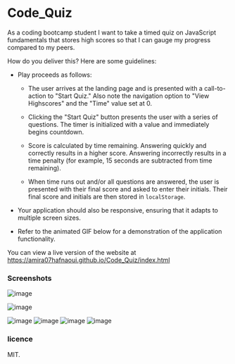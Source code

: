 # Code_Quiz
As a coding bootcamp student I want to take a timed quiz on JavaScript fundamentals that stores high scores
so that I can gauge my progress compared to my peers.

How do you deliver this? Here are some guidelines:

* Play proceeds as follows:

  * The user arrives at the landing page and is presented with a call-to-action to "Start Quiz." Also note the navigation option to "View Highscores" and the "Time" value set at 0.

  * Clicking the "Start Quiz" button presents the user with a series of questions. The timer is initialized with a value and immediately begins countdown.

  * Score is calculated by time remaining. Answering quickly and correctly results in a higher score. Answering incorrectly results in a time penalty (for example, 15 seconds are subtracted from time remaining).

  * When time runs out and/or all questions are answered, the user is presented with their final score and asked to enter their initials. Their final score and initials are then stored in `localStorage`.

* Your application should also be responsive, ensuring that it adapts to multiple screen sizes.

* Refer to the animated GIF below for a demonstration of the application functionality.

 You can view a live version of the website at https://amira07hafnaoui.github.io/Code_Quiz/index.html


### Screenshots
![image](https://user-images.githubusercontent.com/55209230/69204556-d5a38d00-0b0c-11ea-95ff-62226417dcc5.png)

![image](https://user-images.githubusercontent.com/55209230/69204614-08e61c00-0b0d-11ea-966f-032a56ef94aa.png)

![image](https://user-images.githubusercontent.com/55209230/69204668-3206ac80-0b0d-11ea-8a1e-949d73d323f4.png)
![image](https://user-images.githubusercontent.com/55209230/69204709-5793b600-0b0d-11ea-8da3-03dd355bc9fc.png)
![image](https://user-images.githubusercontent.com/55209230/69204748-73975780-0b0d-11ea-81b5-ba38140c8eca.png)
![image](https://user-images.githubusercontent.com/55209230/69204791-9164bc80-0b0d-11ea-9a63-9c7936edfdfa.png)

### licence
MIT.
